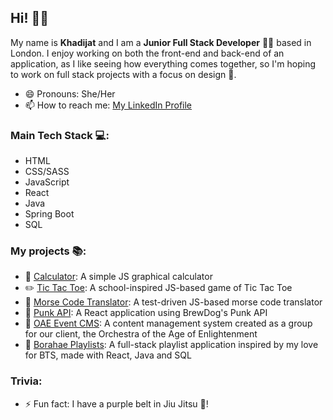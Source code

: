 ## Hi! 👋:grin:

My name is **Khadijat** and I am a **Junior Full Stack Developer** :woman_technologist: based in London. I enjoy working on both the front-end and back-end of an application, as I like seeing how everything comes together, so I'm hoping to work on full stack projects with a focus on design :art:.

- 😄 Pronouns: She/Her
- 📫 How to reach me: <a href="https://www.linkedin.com/in/khadijat-oyeleye-726a2216a/">My LinkedIn Profile</a>

### Main Tech Stack :computer::
- HTML
- CSS/SASS
- JavaScript
- React
- Java
- Spring Boot
- SQL

### My projects :books::
- :abacus: <a href="https://github.com/Khadijat98/calculator-challenge">Calculator</a>: A simple JS graphical calculator
- :pencil2: <a href="https://github.com/Khadijat98/tic-tac-toe">Tic Tac Toe</a>: A school-inspired JS-based game of Tic Tac Toe
- :calling: <a href="https://github.com/Khadijat98/morse-code-translator">Morse Code Translator</a>: A test-driven JS-based morse code translator
- :beers: <a href="https://github.com/Khadijat98/punk-api">Punk API</a>: A React application using BrewDog's Punk API
- :musical_score: <a href="https://github.com/nology-tech/oae-event-cms">OAE Event CMS</a>: A content management system created as a group for our client, the Orchestra of the Age of Enlightenment
- :musical_note: <a href="https://github.com/Khadijat98/playlist-client">Borahae Playlists</a>: A full-stack playlist application inspired by my love for BTS, made with React, Java and SQL

### Trivia:
- ⚡ Fun fact: I have a purple belt in Jiu Jitsu :martial_arts_uniform:!
